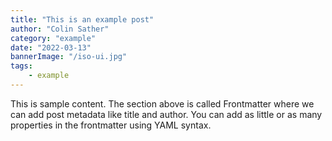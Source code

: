 ```yaml
---
title: "This is an example post"
author: "Colin Sather"
category: "example"
date: "2022-03-13"
bannerImage: "/iso-ui.jpg"
tags:
    - example
---
```


This is sample content. The section above is called Frontmatter where we can add post metadata like title and author. You can add as little or as many properties in the frontmatter using YAML syntax.
